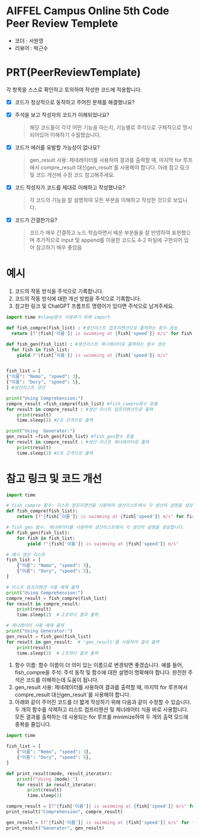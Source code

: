 # AIFFEL Campus Online 5th Code Peer Review Templete
- 코더 : 서원영
- 리뷰어 : 박근수


# PRT(PeerReviewTemplate) 
각 항목을 스스로 확인하고 토의하여 작성한 코드에 적용합니다.

- [X] 코드가 정상적으로 동작하고 주어진 문제를 해결했나요?
  
- [X] 주석을 보고 작성자의 코드가 이해되었나요?
  > 해당 코드들이 각각 어떤 기능을 하는지, 기능별로 주석으로 구체적으로 명시되어있어 이해하기 수월했습니다.
- [X] 코드가 에러를 유발할 가능성이 없나요?
  > gen_result 사용: 제네레이터를 사용하여 결과를 출력할 때, 마지막 for 루프에서 compre_result 대신gen_result`를 사용해야 합니다.
  > 아래 참고 링크 및 코드 개선에 수정 코드 참고해주세요.
- [X] 코드 작성자가 코드를 제대로 이해하고 작성했나요?
  > 각 코드의 기능을 잘 설명하여 모든 부분을 이해하고 작성한 것으로 보입니다.
- [X] 코드가 간결한가요?
  > 코드가 매우 간결하고 노드 학습하면서 배운 부분들을 잘 반영하여 표현했으며 추가적으로 input 및 append를 이용한 코드도 4-2 파일에 구현되어 있어 참고하기 매우 좋았음
  
# 예시
1. 코드의 작동 방식을 주석으로 기록합니다.
2. 코드의 작동 방식에 대한 개선 방법을 주석으로 기록합니다.
3. 참고한 링크 및 ChatGPT 프롬프트 명령어가 있다면 주석으로 남겨주세요.
```python
import time #sleep함수 이용하기 위해 import

def fish_compre(fish_list) : #생선리스트 컴프리헨션으로 출력하는 함수 생성
  return [f"{fish['이름']} is swimming at {fish['speed']} m/s" for fish in fish_list]

def fish_gen(fish_list) : #생선리스트 제너레이터로 출력하는 함수 생성
  for fish in fish_list:
    yield f"{fish['이름']} is swimming at {fish['speed']} m/s"


fish_list = [
{"이름": "Nemo", "speed": 3},
{"이름": "Dory", "speed": 5},
] #생선리스트 생선

print("Using Comprehension:")
compre_result =fish_compre(fish_list) #fish_compre함수 호출
for result in compre_result : #생선 리스트 컴프리헨션으로 출력
    print(result)
    time.sleep(2) #2초 간격으로 출력

print("Using  Generator:")
gen_result =fish_gen(fish_list) #fish_gen함수 호출
for result in compre_result : #생선 리스트 제너레이터로 출력
    print(result)
    time.sleep(2) #2초 간격으로 출력
```


# 참고 링크 및 코드 개선
```python
import time

# fish_compre 함수: 리스트 컴프리헨션을 사용하여 생선리스트에서 각 생선의 설명을 생성합니다.
def fish_compre(fish_list):
    return [f"{fish['이름']} is swimming at {fish['speed']} m/s" for fish in fish_list]

# fish_gen 함수: 제너레이터를 사용하여 생선리스트에서 각 생선의 설명을 생성합니다.
def fish_gen(fish_list):
    for fish in fish_list:
        yield f"{fish['이름']} is swimming at {fish['speed']} m/s"

# 예시 생선 리스트
fish_list = [
    {"이름": "Nemo", "speed": 3},
    {"이름": "Dory", "speed": 5},
]

# 리스트 컴프리헨션 사용 예제 출력
print("Using Comprehension:")
compre_result = fish_compre(fish_list)
for result in compre_result:
    print(result)
    time.sleep(2)  # 2초마다 결과 출력

# 제너레이터 사용 예제 출력
print("Using Generator:")
gen_result = fish_gen(fish_list)
for result in gen_result:  # 'gen_result'를 사용하여 결과 출력
    print(result)
    time.sleep(2)  # 2초마다 결과 출력

```
01. 함수 이름: 함수 이름이 더 의미 있는 이름으로 변경되면 좋겠습니다. 예를 들어, fish_compre을 주석: 주석 동작 및 함수에 대한 설명이 명확해야 합니다. 완전한 주석은 코드를 이해하는데 도움이 됩니다.
02. gen_result 사용: 제네레이터를 사용하여 결과를 출력할 때, 마지막 for 루프에서 compre_result 대신gen_result`를 사용해야 합니다.
03. 아래와 같이 주어진 코드를 더 짧게 작성하기 위해 다음과 같이 수정할 수 있습니다.    
두 개의 함수를 삭제하고 리스트 컴프리헨션 및 제너레이터 식을 바로 사용합니다.  
모든 결과를 출력하는 데 사용되는 for 루프를 minimize하여 두 개의 출력 모드에 중복을 줄입니다.  



```python
import time

fish_list = [
    {"이름": "Nemo", "speed": 3},
    {"이름": "Dory", "speed": 5},
]

def print_result(mode, result_iterator):
    print(f"Using {mode}:")
    for result in result_iterator:
        print(result)
        time.sleep(2)

compre_result = [f"{fish['이름']} is swimming at {fish['speed']} m/s" for fish in fish_list]
print_result("Comprehension", compre_result)

gen_result = (f"{fish['이름']} is swimming at {fish['speed']} m/s" for fish in fish_list)
print_result("Generator", gen_result)
```
